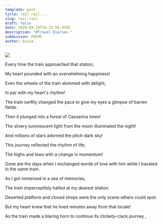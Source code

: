 ```yaml
---
template: post
title: rail rail....
slug: rail-rail
draft: false
date: 2020-09-28T16:23:56.479Z
description: "#Travel Diaries "
submission: POEMS
author: Divya
---
```

![](/media/htrzd1601387873.jpg)

Every time the train approached that station,

My heart pounded with an overwhelming happiness!

Even the wheels of the train skimmed with delight,

In par with my heart's rhythm!

The train swiftly changed the pace to give my eyes a glimpse of barren fields.

Then it plunged into a forest of Casuarina trees!

The silvery luminescent light from the moon illuminated the night!

And millions of stars adorned the pitch-dark sky!

This journey reflected the rhythm of life,

The highs and lows with a change in momentum!

Gone are the days when I exchanged words of love with him while I traveled in the same train.

As I got immersed in a sea of memories,

The train imperceptibly halted at my dearest station.

Deserted platform and closed shops were the only scene others could spot.

But my heart knew that he lived minutes away from that locale!

As the train made a blaring horn to continue its clickety-clack journey ,